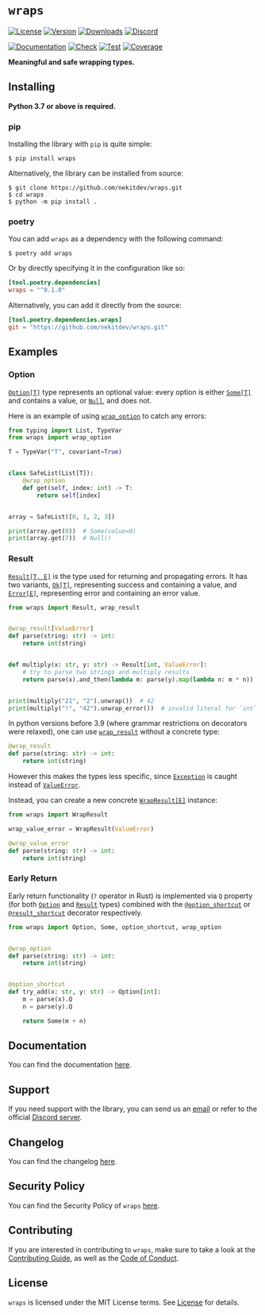 # `wraps`

[![License][License Badge]][License]
[![Version][Version Badge]][Package]
[![Downloads][Downloads Badge]][Package]
[![Discord][Discord Badge]][Discord]

[![Documentation][Documentation Badge]][Documentation]
[![Check][Check Badge]][Actions]
[![Test][Test Badge]][Actions]
[![Coverage][Coverage Badge]][Coverage]

**Meaningful and safe wrapping types.**

## Installing

**Python 3.7 or above is required.**

### pip

Installing the library with `pip` is quite simple:

```console
$ pip install wraps
```

Alternatively, the library can be installed from source:

```console
$ git clone https://github.com/nekitdev/wraps.git
$ cd wraps
$ python -m pip install .
```

### poetry

You can add `wraps` as a dependency with the following command:

```console
$ poetry add wraps
```

Or by directly specifying it in the configuration like so:

```toml
[tool.poetry.dependencies]
wraps = "^0.1.0"
```

Alternatively, you can add it directly from the source:

```toml
[tool.poetry.dependencies.wraps]
git = "https://github.com/nekitdev/wraps.git"
```

## Examples

### Option

[`Option[T]`][wraps.option.Option] type represents an optional value: every option is either
[`Some[T]`][wraps.option.Some] and contains a value, or [`Null`][wraps.option.Null], and does not.

Here is an example of using [`wrap_option`][wraps.option.wrap_option] to catch any errors:

```python
from typing import List, TypeVar
from wraps import wrap_option

T = TypeVar("T", covariant=True)


class SafeList(List[T]):
    @wrap_option
    def get(self, index: int) -> T:
        return self[index]


array = SafeList([0, 1, 2, 3])

print(array.get(0))  # Some(value=0)
print(array.get(7))  # Null()
```

### Result

[`Result[T, E]`][wraps.result.Result] is the type used for returning and propagating errors.
It has two variants, [`Ok[T]`][wraps.result.Ok], representing success and containing a value,
and [`Error[E]`][wraps.result.Error], representing error and containing an error value.

```python
from wraps import Result, wrap_result


@wrap_result[ValueError]
def parse(string: str) -> int:
    return int(string)


def multiply(x: str, y: str) -> Result[int, ValueError]:
    # try to parse two strings and multiply results
    return parse(x).and_then(lambda m: parse(y).map(lambda n: m * n))


print(multiply("21", "2").unwrap())  # 42
print(multiply("!", "42").unwrap_error())  # invalid literal for `int` with base 10: `!`
```

In python versions before 3.9 (where grammar restrictions on decorators were relaxed),
one can use [`wrap_result`][wraps.result.wrap_result] without a concrete type:

```python
@wrap_result
def parse(string: str) -> int:
    return int(string)
```

However this makes the types less specific, since [`Exception`][Exception]
is caught instead of [`ValueError`][ValueError].

Instead, you can create a new concrete [`WrapResult[E]`][wraps.result.WrapResult] instance:

```python
from wraps import WrapResult

wrap_value_error = WrapResult(ValueError)

@wrap_value_error
def parse(string: str) -> int:
    return int(string)
```

### Early Return

Early return functionality (`?` operator in Rust) is implemented via `Q` property
(for both [`Option`][wraps.option.Option] and [`Result`][wraps.result.Result] types)
combined with the [`@option_shortcut`][wraps.shortcuts.option_shortcut] or
[`@result_shortcut`][wraps.shortcuts.result_shortcut] decorator respectively.

```python
from wraps import Option, Some, option_shortcut, wrap_option


@wrap_option
def parse(string: str) -> int:
    return int(string)


@option_shortcut
def try_add(x: str, y: str) -> Option[int]:
    m = parse(x).Q
    n = parse(y).Q

    return Some(m + n)
```

## Documentation

You can find the documentation [here][Documentation].

## Support

If you need support with the library, you can send us an [email][Email]
or refer to the official [Discord server][Discord].

## Changelog

You can find the changelog [here][Changelog].

## Security Policy

You can find the Security Policy of `wraps` [here][Security].

## Contributing

If you are interested in contributing to `wraps`, make sure to take a look at the
[Contributing Guide][Contributing Guide], as well as the [Code of Conduct][Code of Conduct].

## License

`wraps` is licensed under the MIT License terms. See [License][License] for details.

[Email]: mailto:support@nekit.dev

[Discord]: https://nekit.dev/discord

[Actions]: https://github.com/nekitdev/wraps/actions

[Changelog]: https://github.com/nekitdev/wraps/blob/main/CHANGELOG.md
[Code of Conduct]: https://github.com/nekitdev/wraps/blob/main/CODE_OF_CONDUCT.md
[Contributing Guide]: https://github.com/nekitdev/wraps/blob/main/CONTRIBUTING.md
[Security]: https://github.com/nekitdev/wraps/blob/main/SECURITY.md

[License]: https://github.com/nekitdev/wraps/blob/main/LICENSE

[Package]: https://pypi.org/project/wraps
[Coverage]: https://codecov.io/gh/nekitdev/wraps
[Documentation]: https://nekitdev.github.io/wraps

[Discord Badge]: https://img.shields.io/badge/chat-discord-5865f2
[License Badge]: https://img.shields.io/pypi/l/wraps
[Version Badge]: https://img.shields.io/pypi/v/wraps
[Downloads Badge]: https://img.shields.io/pypi/dm/wraps

[Documentation Badge]: https://github.com/nekitdev/wraps/workflows/docs/badge.svg
[Check Badge]: https://github.com/nekitdev/wraps/workflows/check/badge.svg
[Test Badge]: https://github.com/nekitdev/wraps/workflows/test/badge.svg
[Coverage Badge]: https://codecov.io/gh/nekitdev/wraps/branch/main/graph/badge.svg

[wraps.option.Option]: https://nekitdev.github.io/wraps/reference/option#wraps.option.Option
[wraps.option.Some]: https://nekitdev.github.io/wraps/reference/option#wraps.option.Some
[wraps.option.Null]: https://nekitdev.github.io/wraps/reference/option#wraps.option.Null
[wraps.option.wrap_option]: https://nekitdev.github.io/wraps/reference/option#wraps.option.wrap_option

[wraps.result.Result]: https://nekitdev.github.io/wraps/reference/result#wraps.result.Result
[wraps.result.Ok]: https://nekitdev.github.io/wraps/reference/result#wraps.result.Ok
[wraps.result.Error]: https://nekitdev.github.io/wraps/reference/result#wraps.result.Error
[wraps.result.wrap_result]: https://nekitdev.github.io/wraps/reference/result#wraps.result.wrap_result

[wraps.result.WrapResult]: https://nekitdev.github.io/wraps/reference/result#wraps.result.WrapResult

[wraps.shortcuts.option_shortcut]: https://nekitdev.github.io/wraps/reference/shortcuts#wraps.shortcuts.option_shortcut
[wraps.shortcuts.result_shortcut]: https://nekitdev.github.io/wraps/reference/shortcuts#wraps.shortcuts.result_shortcut

[Exception]: https://docs.python.org/3/library/exceptions#Exception
[ValueError]: https://docs.python.org/3/library/exceptions#ValueError
